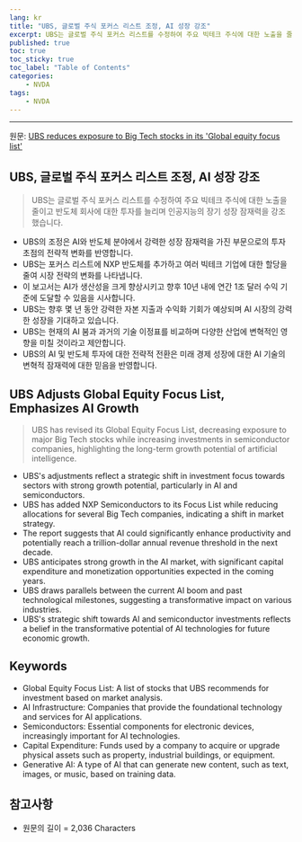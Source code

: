 ```yaml
---
lang: kr
title: "UBS, 글로벌 주식 포커스 리스트 조정, AI 성장 강조"
excerpt: UBS는 글로벌 주식 포커스 리스트를 수정하여 주요 빅테크 주식에 대한 노출을 줄이고 반도체 회사에 대한 투자를 늘리며 인공지능의 장기 성장 잠재력을 강조했습니다.
published: true
toc: true
toc_sticky: true
toc_label: "Table of Contents"
categories:
    - NVDA
tags:
    - NVDA
---
```


---

  원문: [UBS reduces exposure to Big Tech stocks in its 'Global equity focus list'](https://www.investing.com/news/stock-market-news/ubs-reduces-exposure-to-big-tech-stocks-in-its-global-equity-focus-list-3814377)

## UBS, 글로벌 주식 포커스 리스트 조정, AI 성장 강조

> UBS는 글로벌 주식 포커스 리스트를 수정하여 주요 빅테크 주식에 대한 노출을 줄이고 반도체 회사에 대한 투자를 늘리며 인공지능의 장기 성장 잠재력을 강조했습니다.


- UBS의 조정은 AI와 반도체 분야에서 강력한 성장 잠재력을 가진 부문으로의 투자 초점의 전략적 변화를 반영합니다.
- UBS는 포커스 리스트에 NXP 반도체를 추가하고 여러 빅테크 기업에 대한 할당을 줄여 시장 전략의 변화를 나타냅니다.
- 이 보고서는 AI가 생산성을 크게 향상시키고 향후 10년 내에 연간 1조 달러 수익 기준에 도달할 수 있음을 시사합니다.
- UBS는 향후 몇 년 동안 강력한 자본 지출과 수익화 기회가 예상되며 AI 시장의 강력한 성장을 기대하고 있습니다.
- UBS는 현재의 AI 붐과 과거의 기술 이정표를 비교하며 다양한 산업에 변혁적인 영향을 미칠 것이라고 제안합니다.
- UBS의 AI 및 반도체 투자에 대한 전략적 전환은 미래 경제 성장에 대한 AI 기술의 변혁적 잠재력에 대한 믿음을 반영합니다.

## UBS Adjusts Global Equity Focus List, Emphasizes AI Growth

> UBS has revised its Global Equity Focus List, decreasing exposure to major Big Tech stocks while increasing investments in semiconductor companies, highlighting the long-term growth potential of artificial intelligence.


- UBS's adjustments reflect a strategic shift in investment focus towards sectors with strong growth potential, particularly in AI and semiconductors.
- UBS has added NXP Semiconductors to its Focus List while reducing allocations for several Big Tech companies, indicating a shift in market strategy.
- The report suggests that AI could significantly enhance productivity and potentially reach a trillion-dollar annual revenue threshold in the next decade.
- UBS anticipates strong growth in the AI market, with significant capital expenditure and monetization opportunities expected in the coming years.
- UBS draws parallels between the current AI boom and past technological milestones, suggesting a transformative impact on various industries.
- UBS's strategic shift towards AI and semiconductor investments reflects a belief in the transformative potential of AI technologies for future economic growth.

## Keywords

- Global Equity Focus List: A list of stocks that UBS recommends for investment based on market analysis.
- AI Infrastructure: Companies that provide the foundational technology and services for AI applications.
- Semiconductors: Essential components for electronic devices, increasingly important for AI technologies.
- Capital Expenditure: Funds used by a company to acquire or upgrade physical assets such as property, industrial buildings, or equipment.
- Generative AI: A type of AI that can generate new content, such as text, images, or music, based on training data.

## 참고사항

- 원문의 길이 = 2,036 Characters

